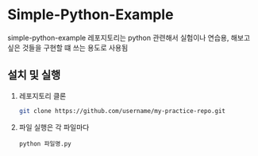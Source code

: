 # Simple-Python-Example

simple-python-example 레포지토리는 python 관련해서
실험이나 연습용, 해보고 싶은 것들을 구현할 떄 쓰는 용도로
사용됨

## 설치 및 실행  
1. 레포지토리 클론  
    ```sh
    git clone https://github.com/username/my-practice-repo.git
    ```
2. 파일 실행은 각 파일마다

    `python 파일명.py`